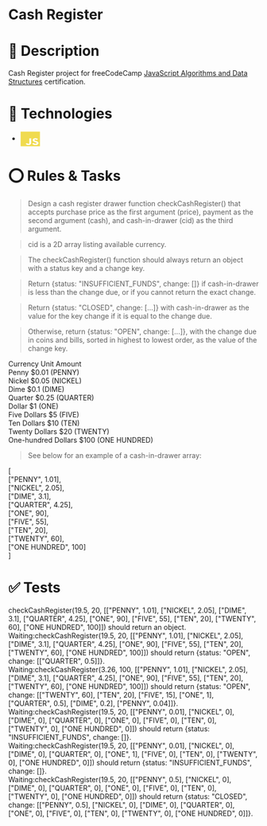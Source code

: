 # Cash Register

# 📝 Description

Cash Register project for freeCodeCamp <a href="https://learn.freecodecamp.org/javascript-algorithms-and-data-structures/javascript-algorithms-and-data-structures-projects/palindrome-checker)">JavaScript Algorithms and Data Structures</a> certification.

# 🔧 Technologies

- <img align="center" alt="Yann-Js" height="30" width="40" src="https://raw.githubusercontent.com/devicons/devicon/master/icons/javascript/javascript-plain.svg">

# ⭕️ Rules & Tasks

> Design a cash register drawer function checkCashRegister() that accepts purchase price as the first argument (price), payment as the second argument (cash), and cash-in-drawer (cid) as the third argument.

> cid is a 2D array listing available currency.

> The checkCashRegister() function should always return an object with a status key and a change key.

> Return {status: "INSUFFICIENT_FUNDS", change: []} if cash-in-drawer is less than the change due, or if you cannot return the exact change.

> Return {status: "CLOSED", change: [...]} with cash-in-drawer as the value for the key change if it is equal to the change due.

> Otherwise, return {status: "OPEN", change: [...]}, with the change due in coins and bills, sorted in highest to lowest order, as the value of the change key.

Currency Unit	Amount</br>
Penny	$0.01 (PENNY)</br>
Nickel	$0.05 (NICKEL)</br>
Dime	$0.1 (DIME)</br>
Quarter	$0.25 (QUARTER)</br>
Dollar	$1 (ONE)</br>
Five Dollars	$5 (FIVE)</br>
Ten Dollars	$10 (TEN)</br>
Twenty Dollars	$20 (TWENTY)</br>
One-hundred Dollars	$100 (ONE HUNDRED)</br>

> See below for an example of a cash-in-drawer array:

[</br>
  ["PENNY", 1.01],</br>
  ["NICKEL", 2.05],</br>
  ["DIME", 3.1],</br>
  ["QUARTER", 4.25],</br>
  ["ONE", 90],</br>
  ["FIVE", 55],</br>
  ["TEN", 20],</br>
  ["TWENTY", 60],</br>
  ["ONE HUNDRED", 100]</br>
]

# ✅ Tests

checkCashRegister(19.5, 20, [["PENNY", 1.01], ["NICKEL", 2.05], ["DIME", 3.1], ["QUARTER", 4.25], ["ONE", 90], ["FIVE", 55], ["TEN", 20], ["TWENTY", 60], ["ONE HUNDRED", 100]]) should return an object.</br>
Waiting:checkCashRegister(19.5, 20, [["PENNY", 1.01], ["NICKEL", 2.05], ["DIME", 3.1], ["QUARTER", 4.25], ["ONE", 90], ["FIVE", 55], ["TEN", 20], ["TWENTY", 60], ["ONE HUNDRED", 100]]) should return {status: "OPEN", change: [["QUARTER", 0.5]]}.</br>
Waiting:checkCashRegister(3.26, 100, [["PENNY", 1.01], ["NICKEL", 2.05], ["DIME", 3.1], ["QUARTER", 4.25], ["ONE", 90], ["FIVE", 55], ["TEN", 20], ["TWENTY", 60], ["ONE HUNDRED", 100]]) should return {status: "OPEN", change: [["TWENTY", 60], ["TEN", 20], ["FIVE", 15], ["ONE", 1], ["QUARTER", 0.5], ["DIME", 0.2], ["PENNY", 0.04]]}.</br>
Waiting:checkCashRegister(19.5, 20, [["PENNY", 0.01], ["NICKEL", 0], ["DIME", 0], ["QUARTER", 0], ["ONE", 0], ["FIVE", 0], ["TEN", 0], ["TWENTY", 0], ["ONE HUNDRED", 0]]) should return {status: "INSUFFICIENT_FUNDS", change: []}.</br>
Waiting:checkCashRegister(19.5, 20, [["PENNY", 0.01], ["NICKEL", 0], ["DIME", 0], ["QUARTER", 0], ["ONE", 1], ["FIVE", 0], ["TEN", 0], ["TWENTY", 0], ["ONE HUNDRED", 0]]) should return {status: "INSUFFICIENT_FUNDS", change: []}.</br>
Waiting:checkCashRegister(19.5, 20, [["PENNY", 0.5], ["NICKEL", 0], ["DIME", 0], ["QUARTER", 0], ["ONE", 0], ["FIVE", 0], ["TEN", 0], ["TWENTY", 0], ["ONE HUNDRED", 0]]) should return {status: "CLOSED", change: [["PENNY", 0.5], ["NICKEL", 0], ["DIME", 0], ["QUARTER", 0], ["ONE", 0], ["FIVE", 0], ["TEN", 0], ["TWENTY", 0], ["ONE HUNDRED", 0]]}.</br>
